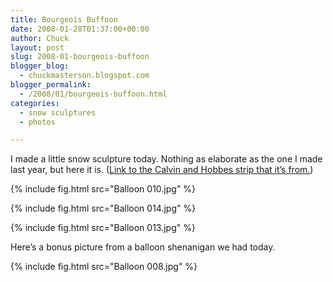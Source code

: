 ```yaml
---
title: Bourgeois Buffoon
date: 2008-01-28T01:37:00+00:00
author: Chuck
layout: post
slug: 2008-01-bourgeois-buffoon
blogger_blog:
  - chuckmasterson.blogspot.com
blogger_permalink:
  - /2008/01/bourgeois-buffoon.html
categories:
  - snow sculptures
  - photos

---
```


I made a little snow sculpture today. Nothing as elaborate as the one I made
last year, but here it is. ([Link to the Calvin and Hobbes strip that it’s
from.](http://www.chase3000.com/userpages/calvinhobbes/Buffoon.gif))

{% include fig.html src="Balloon 010.jpg" %}

{% include fig.html src="Balloon 014.jpg" %}  

{% include fig.html src="Balloon 013.jpg" %} 

Here’s a bonus picture from a balloon shenanigan we had today.

{% include fig.html src="Balloon 008.jpg" %}



